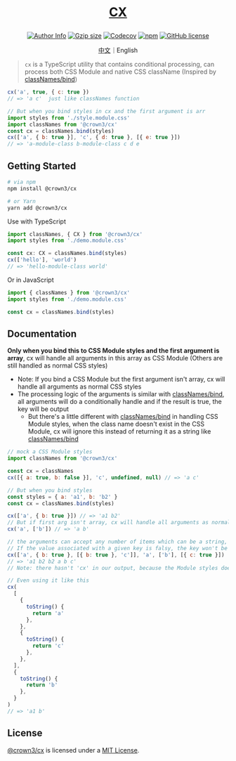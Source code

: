 # <p align="center">[CX](https://github.com/crown3/cx)</p>

<p align="center">
<a href="https://github.com/crown3"><img alt="Author Info" src="https://img.shields.io/badge/-Made%20by%20Crown3-grey?logo=c&style=flat-square"></a>
<a href="https://github.com/crown3"><img alt="Gzip size" src="https://img.badgesize.io/https:/unpkg.com/@crown3/cx/dist/cx.cjs.production.min.js?style=flat-square&compression=gzip"></a>
<a href="https://app.codecov.io/gh/crown3/cx/"><img alt="Codecov" src="https://img.shields.io/codecov/c/github/crown3/cx?style=flat-square"></a>
<a href="https://www.npmjs.com/package/@crown3/cx"><img alt="npm" src="https://img.shields.io/npm/v/@crown3/cx?style=flat-square"></a>
<a href="https://github.com/crown3/cx"><img alt="GitHub license" src="https://img.shields.io/github/license/crown3/cx?style=flat-square"></a>
</p>

<p align="center"><a href="./docs/README.zh-CN.md">中文</a>｜English</p>

> `cx` is a TypeScript utility that contains conditional processing, can process both CSS Module and native CSS className (Inspired by [classNames/bind](https://github.com/JedWatson/classnames))

```js
cx('a', true, { c: true })
// => 'a c'  just like classNames function

// But when you bind styles in cx and the first argument is arr
import styles from './style.module.css'
import classNames from '@crown3/cx'
const cx = classNames.bind(styles)
cx(['a', { b: true }], 'c', { d: true }, [{ e: true }])
// => 'a-module-class b-module-class c d e
```

## Getting Started

```bash
# via npm
npm install @crown3/cx

# or Yarn
yarn add @crown3/cx
```

Use with TypeScript

```typescript
import classNames, { CX } from '@crown3/cx'
import styles from './demo.module.css'

const cx: CX = classNames.bind(styles)
cx(['hello'], 'world')
// => 'hello-module-class world'
```

Or in JavaScript

```javascript
import { classNames } from '@crown3/cx'
import styles from './demo.module.css'

const cx = classNames.bind(styles)
```

## Documentation

**Only when you bind this to CSS Module styles and the first argument is array**, cx will handle all arguments in this array as CSS Module (Others are still handled as normal CSS styles)

- Note: If you bind a CSS Module but the first argument isn't array, cx will handle all arguments as normal CSS styles
- The processing logic of the arguments is similar with [classNames/bind](https://github.com/JedWatson/classnames), all arguments will do a conditionally handle and if the result is true, the key will be output
  - But there's a little different with [classNames/bind](https://github.com/JedWatson/classnames) in handling CSS Module styles, when the class name doesn't exist in the CSS Module, cx will ignore this instead of returning it as a string like [classNames/bind](https://github.com/JedWatson/classnames)

```javascript
// mock a CSS Module styles
import classNames from '@crown3/cx'

const cx = classNames
cx([{ a: true, b: false }], 'c', undefined, null) // => 'a c'

// But when you bind styles
const styles = { a: 'a1', b: 'b2' }
const cx = classNames.bind(styles)

cx(['a', { b: true }]) // => 'a1 b2'
// But if first arg isn't array, cx will handle all arguments as normal css, even if you bind styles
cx('a', ['b']) // => 'a b'

// the arguments can accept any number of items which can be a string, boolean, number, array or Object
// If the value associated with a given key is falsy, the key won't be included in the output
cx(['a', { b: true }, [{ b: true }, 'c']], 'a', ['b'], [{ c: true }])
// => 'a1 b2 b2 a b c'
// Note: there hasn't 'cx' in our output, because the Module styles doesn't have the 'c' key

// Even using it like this
cx(
  [
    {
      toString() {
        return 'a'
      },
    },
    {
      toString() {
        return 'c'
      },
    },
  ],
  {
    toString() {
      return 'b'
    },
  }
)
// => 'a1 b'
```

## License

[@crown3/cx](https://github.com/crown3/cx) is licensed under a [MIT License](./LICENSE).
